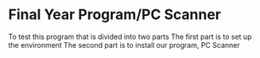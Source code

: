 # Final Year Program/PC Scanner
To test this program that is divided into two parts 
The first part is to set up the environment 
The second part is to install our program, PC Scanner




